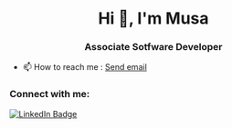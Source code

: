 <h1 align="center">Hi 👋, I'm Musa</h1>
<h3 align="center">Associate Sotfware Developer</h3>

- 📫 How to reach me : <a href = "mailto: musakucuk99@gmail.com">Send email</a>

<h3 align="left">Connect with me:</h3>
<p align="center">

</p>

<div id="badges">
  <a href="https://www.linkedin.com/in/musakucuk/">
    <img src="https://img.shields.io/badge/LinkedIn-blue?style=for-the-badge&logo=linkedin&logoColor=white" alt="LinkedIn Badge"/>
  </a>
</div>




